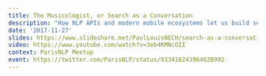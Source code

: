 ```yaml
---
title: The Musicologist, or Search as a Conversation
description: "How NLP APIs and modern mobile ecosystems let us build search experiences as natural language conversations."
date: '2017-11-27'
slides: https://www.slideshare.net/PaulLouisNECH/search-as-a-conversation-paris-nlp-meetup
video: https://www.youtube.com/watch?v=3eb4KMNcOII
context: ParisNLP Meetup
event: https://twitter.com/ParisNLP/status/933416243964628992
---
```

